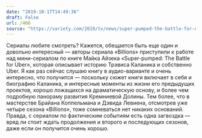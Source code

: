 ```yaml
---
date: "2019-10-17T14:49:36"
draft: False
url: /466
source: "https://variety.com/2019/tv/news/super-pumped-the-battle-for-uber-series-showtime-billions-1203373024/"
---
```


Сериалы любите смотреть? Кажется, обещается быть еще один и довольно интересный — авторы сериала «Billions» приступили к работе над мини-сериалом по книге Майка Айзека «Super-pumped: The Battle for Uber», которая описывает историю Трэвиса Каланика и собственно Uber. Я как раз сейчас слушаю книгу в аудио-варианте и очень интересно, что получится — поскольку сюжет книги включает в себя и биографию Каланика, и интересные моменты из жизни его предыдущих проектов, хорошо ложащихся на драматическую основу, и более чем подробную панораму развития Кремниевой Долины. Тем более, что в мастерстве Брайана Коппельмана и Дэвида Левиена, отсмотрев уже четыре сезона «Billions», тоже сомневаться нет никаких оснований.
Правда, с сериалом по фактическим событиям есть одна загвоздка — вряд ли стоит ждать продолжения и второго и последующих сезонов, даже если он получится очень хорошо.
